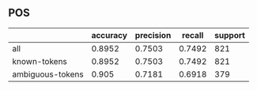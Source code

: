 
## POS

|                  | accuracy | precision | recall | support |
|------------------|----------|-----------|--------|---------|
| all              | 0.8952   | 0.7503    | 0.7492 | 821     |
| known-tokens     | 0.8952   | 0.7503    | 0.7492 | 821     |
| ambiguous-tokens | 0.905    | 0.7181    | 0.6918 | 379     |

